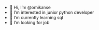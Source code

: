 - 👋 Hi, I’m @omikanse
- 👀 I’m interested in junior python developer 
- 🌱 I’m currently learning sql
- 💞️ I’m looking for job


<!---
omikanse/omikanse is a ✨ special ✨ repository because its `README.md` (this file) appears on your GitHub profile.
You can click the Preview link to take a look at your changes.
--->
